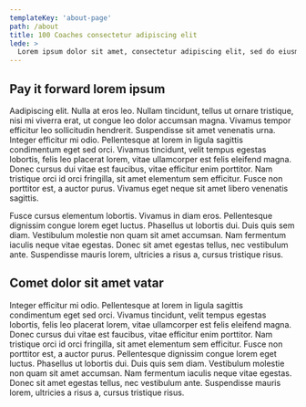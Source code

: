 ```yaml
---
templateKey: 'about-page'
path: /about
title: 100 Coaches consectetur adipiscing elit
lede: >
  Lorem ipsum dolor sit amet, consectetur adipiscing elit, sed do eiusmod tempor incididunt ut labore et dolore magna aliqua. Consectetur adipiscing elit, sed do eiusmod tempor incididunt ut labore et dolore magna aliqua. 
---
```

## Pay it forward lorem ipsum
Aadipiscing elit. Nulla at eros leo. Nullam tincidunt, tellus ut ornare tristique, nisi mi viverra erat, ut congue leo dolor accumsan magna. Vivamus tempor efficitur leo sollicitudin hendrerit. Suspendisse sit amet venenatis urna. Integer efficitur mi odio. Pellentesque at lorem in ligula sagittis condimentum eget sed orci. Vivamus tincidunt, velit tempus egestas lobortis, felis leo placerat lorem, vitae ullamcorper est felis eleifend magna. Donec cursus dui vitae est faucibus, vitae efficitur enim porttitor. Nam tristique orci id orci fringilla, sit amet elementum sem efficitur. Fusce non porttitor est, a auctor purus. Vivamus eget neque sit amet libero venenatis sagittis. 

Fusce cursus elementum lobortis. Vivamus in diam eros. Pellentesque dignissim congue lorem eget luctus. Phasellus ut lobortis dui. Duis quis sem diam. Vestibulum molestie non quam sit amet accumsan. Nam fermentum iaculis neque vitae egestas. Donec sit amet egestas tellus, nec vestibulum ante. Suspendisse mauris lorem, ultricies a risus a, cursus tristique risus. 

## Comet dolor sit amet vatar
Integer efficitur mi odio. Pellentesque at lorem in ligula sagittis condimentum eget sed orci. Vivamus tincidunt, velit tempus egestas lobortis, felis leo placerat lorem, vitae ullamcorper est felis eleifend magna. Donec cursus dui vitae est faucibus, vitae efficitur enim porttitor. Nam tristique orci id orci fringilla, sit amet elementum sem efficitur. Fusce non porttitor est, a auctor purus. Pellentesque dignissim congue lorem eget luctus. Phasellus ut lobortis dui. Duis quis sem diam. Vestibulum molestie non quam sit amet accumsan. Nam fermentum iaculis neque vitae egestas. Donec sit amet egestas tellus, nec vestibulum ante. Suspendisse mauris lorem, ultricies a risus a, cursus tristique risus. 